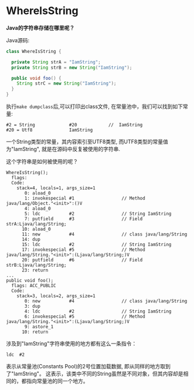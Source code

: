 # WhereIsString 

**Java的字符串存储在哪里呢？**

Java源码:

```java
class WhereIsString {

  private String strA = "IamString";
  private String strB = new String("IamString");

  public void foo() {
    String strC = new String("IamString");
  }
}
```

执行`make dumpclass`后,可以打印出class文件, 在常量池中，我们可以找到如下常量:

```class
#2 = String             #20            //  IamString
#20 = Utf8              IamString
```

一个String类型的常量，其内容索引至UTF8类型, 而UTF8类型的常量值为"IamString",
就是在源码中反复被使用的字符串.

这个字符串是如何被使用的呢？

```class
WhereIsString();
  flags:
  Code:
    stack=4, locals=1, args_size=1
       0: aload_0       
       1: invokespecial #1                  // Method java/lang/Object."<init>":()V
       4: aload_0       
       5: ldc           #2                  // String IamString
       7: putfield      #3                  // Field strA:Ljava/lang/String;
      10: aload_0       
      11: new           #4                  // class java/lang/String
      14: dup           
      15: ldc           #2                  // String IamString
      17: invokespecial #5                  // Method java/lang/String."<init>":(Ljava/lang/String;)V
      20: putfield      #6                  // Field strB:Ljava/lang/String;
      23: return        
...
public void foo();
  flags: ACC_PUBLIC
  Code:
    stack=3, locals=2, args_size=1
       0: new           #4                  // class java/lang/String
       3: dup           
       4: ldc           #2                  // String IamString
       6: invokespecial #5                  // Method java/lang/String."<init>":(Ljava/lang/String;)V
       9: astore_1      
      10: return  
```

涉及到"IamString"字符串使用的地方都有这么一条指令：

```
ldc  #2
```

表示从常量池(Constants Pool)的2号位置加载数据, 即从同样的地方取到了"IamString"。
这表示，该类中不同的String虽然是不同对象，但其内容却是相同的，都指向常量池的同一个地方。
